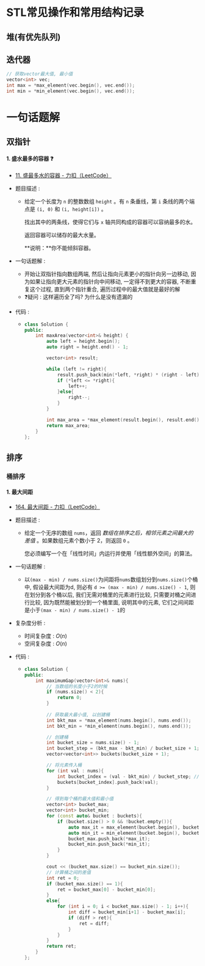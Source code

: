 # STL常见操作和常用结构记录

## 堆(有优先队列)

## 迭代器

```C++
// 获取vector最大值, 最小值
vector<int> vec;
int max = *max_element(vec.begin(), vec.end());
int min = *min_element(vec.begin(), vec.end());
```

# 一句话题解

## 双指针

#### 1.  盛水最多的容器 ❓

- [11. 盛最多水的容器 - 力扣（LeetCode）](https://leetcode.cn/problems/container-with-most-water/description/)

- 题目描述 :

  - 给定一个长度为 `n` 的整数数组 `height` 。有 `n` 条垂线，第 `i` 条线的两个端点是 `(i, 0)` 和 `(i, height[i])` 。

    找出其中的两条线，使得它们与 `x` 轴共同构成的容器可以容纳最多的水。

    返回容器可以储存的最大水量。

    **说明：**你不能倾斜容器。

- 一句话题解 :

  - 开始让双指针指向数组两端, 然后让指向元素更小的指针向另一边移动, 因为如果让指向更大元素的指针向中间移动, 一定得不到更大的容器, 不断重复这个过程, 直到两个指针重合, 遍历过程中的最大值就是最好的解
  - ❓疑问 : 这样遍历全了吗? 为什么是没有遗漏的

- 代码 :

  - ```C++
    class Solution {
    public:
        int maxArea(vector<int>& height) {
            auto left = height.begin();
            auto right = height.end() - 1;
    
            vector<int> result;
    
            while (left != right){
                result.push_back(min(*left, *right) * (right - left));
                if (*left <= *right){
                    left++;
                }else{
                    right--;
                }
            }
    
            int max_area = *max_element(result.begin(), result.end());
            return max_area;
        }
    };
    ```

## 排序

### 桶排序

#### 1. 最大间距

- [164. 最大间距 - 力扣（LeetCode）](https://leetcode.cn/problems/maximum-gap/description/)

- 题目描述 : 

  - 给定一个无序的数组 `nums`，返回 *数组在排序之后，相邻元素之间最大的差值* 。如果数组元素个数小于 2，则返回 `0` 。

    您必须编写一个在「线性时间」内运行并使用「线性额外空间」的算法。

- 一句话题解 : 

  - 以`(max - min) / nums.size()`为间距将`nums`数组划分到`nums.size()`个桶中, 假设最大间距为d, 则必有 `d >= (max - min) / nums.size() - 1`, 则在划分到各个桶以后, 我们无需对桶里的元素进行比较, 只需要对桶之间进行比较, 因为既然能被划分到一个桶里面, 说明其中的元素, 它们之间间距是小于`(max - min) / nums.size() - 1`的

- 复杂度分析 : 

  - 时间复杂度 : $O(n)$
  - 空间复杂度 : $O(n)$

- 代码 : 

  - ```c++
    class Solution {
    public:
        int maximumGap(vector<int>& nums){
            // 当数组的长度小于2的时候
            if (nums.size() < 2){
                return 0;
            }
            
            // 获取最大最小值, 以创建桶
            int bkt_max = *max_element(nums.begin(), nums.end());
            int bkt_min = *min_element(nums.begin(), nums.end());
    
            // 创建桶
            int bucket_size = nums.size() - 1;
            int bucket_step = (bkt_max - bkt_min) / bucket_size + 1;
            vector<vector<int>> buckets(bucket_size + 1);
    
            // 将元素传入桶
            for (int val : nums){
                int bucket_index = (val - bkt_min) / bucket_step; // 计算桶的索引
                buckets[bucket_index].push_back(val);
            } 
    
            // 得到每个桶的最大值和最小值
            vector<int> bucket_max;
            vector<int> bucket_min;
            for (const auto& bucket : buckets){
                if (bucket.size() > 0 && !bucket.empty()){
                    auto max_it = max_element(bucket.begin(), bucket.end());
                    auto min_it = min_element(bucket.begin(), bucket.end());
                    bucket_max.push_back(*max_it);
                    bucket_min.push_back(*min_it);
                }
            }
    
            cout << (bucket_max.size() == bucket_min.size());
            // 计算桶之间的差值
            int ret = 0;
            if (bucket_max.size() == 1){
                ret = bucket_max[0] - bucket_min[0];
            }
            else{
                for (int i = 0; i < bucket_max.size() - 1; i++){
                    int diff = bucket_min[i+1] - bucket_max[i];
                    if (diff > ret){
                        ret = diff;
                    }
                }
            }
            return ret;
        }
    };
    ```

